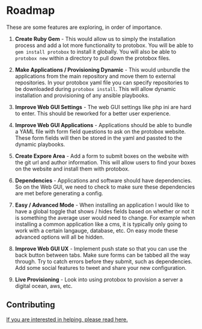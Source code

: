 # Roadmap

These are some features are exploring, in order of importance. 

1. **Create Ruby Gem** - This would allow us to simply the installation process and add a lot more functionality to protobox. You will be able to `gem install protobox` to install it globally. You will also be able to `protobox new` within a directory to pull down the protobox files.

2. **Make Applications / Provisioning Dynamic** - This would unbundle the applications from the main repository and move them to external repositories. In your protobox yaml file you can specify repositories to be downloaded during `protobox install`. This will allow dynamic installation and provisioning of any ansible playbooks.

3. **Improve Web GUI Settings** - The web GUI settings like php ini are hard to enter. This should be reworked for a better user experience.

4. **Improve Web GUI Applications** - Applications should be able to bundle a YAML file with form field questions to ask on the protobox website. These form fields will then be stored in the yaml and passted to the dynamic playbooks.

5. **Create Expore Area** - Add a form to submit boxes on the website with the git url and author information. This will allow users to find your boxes on the website and install them with protobox.

6. **Dependencies** - Applications and software should have dependencies. So on the Web GUI, we need to check to make sure these dependencies are met before generating a config.

7. **Easy / Advanced Mode** - When installing an application I would like to have a global toggle that shows / hides fields based on whether or not it is something the average user would need to change. For example when installing a common application like a cms, it is typically only going to work with a certain langauge, database, etc. On easy mode these advanced options will all be hidden.

8. **Improve Web GUI UX** - Implement push state so that you can use the back button between tabs. Make sure forms can be tabbed all the way through. Try to catch errors before they submit, such as dependencies. Add some social features to tweet and share your new configuration.

9. **Live Provisioning** - Look into using protobox to provision a server a digital ocean, aws, etc. 

## Contributing

[If you are interested in helping, please read here.](contributing.md)